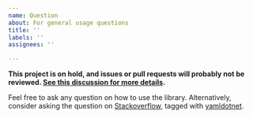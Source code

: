 ```yaml
---
name: Question
about: For general usage questions
title: ''
labels: ''
assignees: ''

---
```


**This project is on hold, and issues or pull requests will probably not be reviewed. [See this discussion for more details](https://github.com/aaubry/YamlDotNet/discussions/689).**

Feel free to ask any question on how to use the library. Alternatively, consider asking the question on [Stackoverflow](https://stackoverflow.com), tagged with [yamldotnet](https://stackoverflow.com/questions/tagged/yamldotnet).

